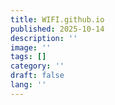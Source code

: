 ```yaml
---
title: WIFI.github.io
published: 2025-10-14
description: ''
image: ''
tags: []
category: ''
draft: false 
lang: ''
---
```

